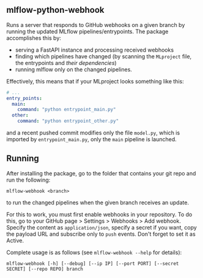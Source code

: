 ## mlflow-python-webhook

Runs a server that responds to GitHub webhooks on a given branch by running
the updated MLflow pipelines/entrypoints. The package accomplishes this by:

* serving a FastAPI instance and processing received webhooks
* finding which pipelines have changed (by scanning the `MLproject` file,
the entrypoints and *their dependencies*)
* running mlflow only on the changed pipelines.

Effectively, this means that if your MLproject looks something like this:

```yaml
# ...
entry_points:
  main:
    command: "python entrypoint_main.py"
  other:
    command: "python entrypoint_other.py"
```

and a recent pushed commit modifies only the file `model.py`, which is
imported by `entrypoint_main.py`, only the `main` pipeline is launched.


## Running

After installing the package, go to the folder that contains your
git repo and run the following:

```
mlflow-webhook <branch>
```

to run the changed pipelines when the given branch receives an
update.

For this to work, you must first enable webhooks in your repository.
To do this, go to your GitHub page > Settings > Webhooks > Add webhook.
Specify the content as `application/json`, specify a secret if you want,
copy the payload URL and subscribe only to `push` events. Don't forget
to set it as Active.

Complete usage is as follows (see `mlflow-webhook --help` for details):

```
mlflow-webhook [-h] [--debug] [--ip IP] [--port PORT] [--secret SECRET] [--repo REPO] branch
```